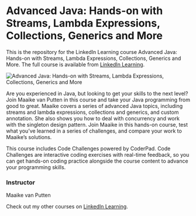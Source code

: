 # Advanced Java: Hands-on with Streams, Lambda Expressions, Collections, Generics and More
This is the repository for the LinkedIn Learning course Advanced Java: Hands-on with Streams, Lambda Expressions, Collections, Generics and More. The full course is available from [LinkedIn Learning][lil-course-url].

![Advanced Java: Hands-on with Streams, Lambda Expressions, Collections, Generics and More][lil-thumbnail-url] 

Are you experienced in Java, but looking to get your skills to the next level? Join Maaike van Putten in this course and take your Java programming from good to great. Maaike covers a series of advanced Java topics, including streams and lambda expressions, collections and generics, and custom annotation. She also shows you how to deal with concurrency and work with the singleton design pattern. Join Maaike in this hands-on course, test what you’ve learned in a series of challenges, and compare your work to Maaike’s solutions.


This course includes Code Challenges powered by CoderPad. Code Challenges are interactive coding exercises with real-time feedback, so you can get hands-on coding practice alongside the course content to advance your programming skills.


### Instructor

Maaike van Putten 
                            


                            

Check out my other courses on [LinkedIn Learning](https://www.linkedin.com/learning/instructors/maaike-van-putten).

[lil-course-url]: https://www.linkedin.com/learning/advanced-java-hands-on-with-streams-lambda-expressions-collections-generics-and-more?dApp=59033956&leis=LAA
[lil-thumbnail-url]: https://media.licdn.com/dms/image/D560DAQEn_cL1ZTUQCA/learning-public-crop_675_1200/0/1692902444081?e=2147483647&v=beta&t=ZARicU2TQJEzYTNsqSc2KEIlpJF_CCBemnzNlDDRXT4
